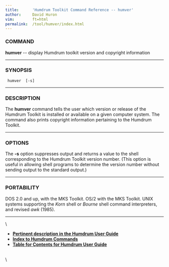 ```yaml
---
title:		'Humdrum Toolkit Command Reference -- humver'
author:		David Huron
vim:		ft=html
permalink:	/tool/humver/index.html
---
```


### COMMAND

**humver** -- display Humdrum toolkit version and copyright information

------------------------------------------------------------------------

### SYNOPSIS

` humver  [-s]`

------------------------------------------------------------------------

### DESCRIPTION

The **humver** command tells the user which version or release of the
Humdrum Toolkit is installed or available on a given computer system.
The command also prints copyright information pertaining to the Humdrum
Toolkit.

------------------------------------------------------------------------

### OPTIONS

The **-s** option suppresses output and returns a value to the shell
corresponding to the Humdrum Toolkit version number. (This option is
useful in allowing shell programs to determine the version number
without sending output to the standard output.)

------------------------------------------------------------------------

### PORTABILITY

DOS 2.0 and up, with the MKS Toolkit. OS/2 with the MKS Toolkit. UNIX
systems supporting the *Korn* shell or *Bourne* shell command
interpreters, and revised *awk* (1985).

------------------------------------------------------------------------

\

-   [**Pertinent description in the Humdrum User
    Guide**](../guide01.html)
-   [**Index to Humdrum Commands**](../commands.toc.html)
-   [**Table for Contents for Humdrum User Guide**](../guide.toc.html)

\
\

